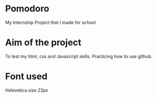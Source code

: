 # Pomodoro
My Internship Project that I made for school

# Aim of the project
To test my html, css and Javascript skills.
Practicing how to use github.

# Font used
Helevetica
size 22px
